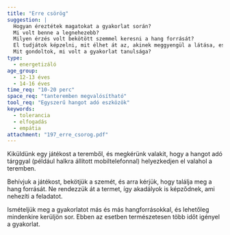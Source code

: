 ```yaml
---
title: "Erre csörög"
suggestion: | 
  Hogyan éreztétek magatokat a gyakorlat során?
  Mi volt benne a legnehezebb?
  Milyen érzés volt bekötött szemmel keresni a hang forrását?
  El tudjátok képzelni, mit élhet át az, akinek meggyengül a látása, esetleg teljesen elveszti azt? Hogyan tudnak vajon tájékozódni a vak emberek? 
  Mit gondoltok, mi volt a gyakorlat tanulsága?
type:
  - energetizáló
age_group:
  - 12-13 éves
  - 14-16 éves
time_req: "10-20 perc"
space_req: "tanteremben megvalósítható"
tool_req: "Egyszerű hangot adó eszközök"
keywords: 
  - tolerancia
  - elfogadás
  - empátia
attachment: "197_erre_csorog.pdf"
---
```


Kiküldünk egy játékost a teremből, és megkérünk valakit, hogy a hangot adó tárggyal (például halkra állított mobiltelefonnal) helyezkedjen el valahol a teremben.

Behívjuk a játékost, bekötjük a szemét, és arra kérjük, hogy találja meg a hang forrását. Ne rendezzük át a termet, így akadályok is képződnek, ami nehezíti a feladatot.

Ismételjük meg a gyakorlatot más és más hangforrásokkal, és lehetőleg mindenkire kerüljön sor. Ebben az esetben természetesen több időt igényel a gyakorlat.
  
  
